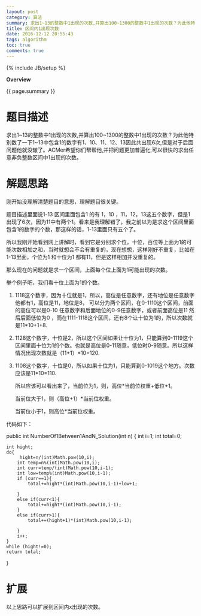 ```yaml
---
layout: post
category: 算法
summary: 求出1~13的整数中1出现的次数,并算出100~1300的整数中1出现的次数？为此他特别数了一下1~13中包含1的数字有1、10、11、12、13因此共出现6次,但是区间大一点怎么求呢？
title: 区间内1出现次数
date: 2016-12-12 20:55:43
tags: algorithm
toc: true
comments: true
---
```

{% include JB/setup %}


**Overview**

{{ page.summary }}

# 题目描述

求出1~13的整数中1出现的次数,并算出100~1300的整数中1出现的次数？为此他特别数了一下1~13中包含1的数字有1、10、11、12、13因此共出现6次,但是对于后面问题他就没辙了。ACMer希望你们帮帮他,并把问题更加普遍化,可以很快的求出任意非负整数区间中1出现的次数。
<!--more-->

# 解题思路

刚开始没理解清楚题目的意思，理解题目很关键。

题目描述里面说1-13 区间里面包含1 的有 1，10 ，11，12，13这五个数字，但是1出现了6次，因为11中有两个1。看来是我理解错了，我之前以为是求这个区间里面包含1的数字的个数，那这样的话，1-13里面只有五个了。

所以我刚开始看到网上讲解时，看到它是分别求个位，十位，百位等上面为1的可能次数相加之和，当时就想会不会有重复的，现在想想，这样刚好不重复，比如在1-13里面，个位为1 和十位为1 都有11，但是这样相加并没重复的。

那么现在的问题就是求一个区间，上面每个位上面为1可能出现的次数。



举个例子吧，我们看十位上面为1的个数。

1.  1118这个数字，因为十位就是1，所以，高位是任意数字，还有地位是任意数字他都有1，高位是11，地位是8， 可以分为两个区间，在0-1110这个区间，前面的高位可以是0-10 任意数字和后面地位的0-9任意数字，或者前面高位是11 然后后面低位为0 ，而在1111-1118这个区间，还有8个让十位为1的，所以次数就是11*10+1+8.

2.  1128这个数字，十位是2，所以这个区间如果让十位为1，只能算到0-1119这个区间里面十位为1的个数。也就是高位是0-11随意，低位时0-9随意。所以这样情况出现次数就是（11+1）*10=120.

3.  1108这个数字，十位是0，所以如果十位为1，只能算到0-1019这个地方。次数应该是11*10=110.

     所以应该可以看出来了，当前位为1，则，高位*当前位权重+低位+1。

     当前位大于1，则（高位+1）*当前位权重。

     当前位小于1，则高位*当前位权重。

代码如下：


public int NumberOf1Between1AndN_Solution(int n) {
    int i=1;
    int total=0;

    int hight;
    do{
         hight=n/(int)Math.pow(10,i);
        int temp=n%(int)Math.pow(10,i);
        int curr=temp/(int)Math.pow(10,i-1);
        int low=temp%(int)Math.pow(10,i-1);
        if (curr==1){
            total+=hight*(int)Math.pow(10,i-1)+low+1;

        }
        else if(curr<1){
            total+=hight*(int)Math.pow(10,i-1);
        }
        else if(curr>1){
            total+=(hight+1)*(int)Math.pow(10,i-1);

        }
        i++;
    }
    while (hight!=0);
    return total;

}

# 扩展

以上思路可以扩展到区间内x出现的次数。